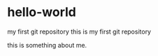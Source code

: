 # hello-world
my first git repository
this is my first git repository


this is something about me.
